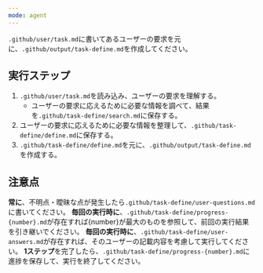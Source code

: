 ```yaml
---
mode: agent
---
```

`.github/user/task.md`に書いてあるユーザーの要求を元に、`.github/output/task-define.md`を作成してください。


## 実行ステップ
1. `.github/user/task.md`を読み込み、ユーザーの要求を理解する。
    - ユーザーの要求に応えるために必要な情報を調べて、結果を`.github/task-define/search.md`に保存する。
2. ユーザーの要求に応えるために必要な情報を整理して、`.github/task-define/define.md`に保存する。
3. `.github/task-define/define.md`を元に、`.github/output/task-define.md`を作成する。

## 注意点
**常に**、不明点・曖昧な点が発生したら`.github/task-define/user-questions.md`に書いてください。
**毎回の実行時に**、`.github/task-define/progress-{number}.md`が存在すれば{number}が最大のものを参照して、前回の実行結果を引き継いでください。
**毎回の実行時に**、`.github/task-define/user-answers.md`が存在すれば、そのユーザーの記載内容を考慮して実行してください。
**1ステップ**を完了したら、`.github/task-define/progress-{number}.md`に進捗を保存して、実行を終了してください。
